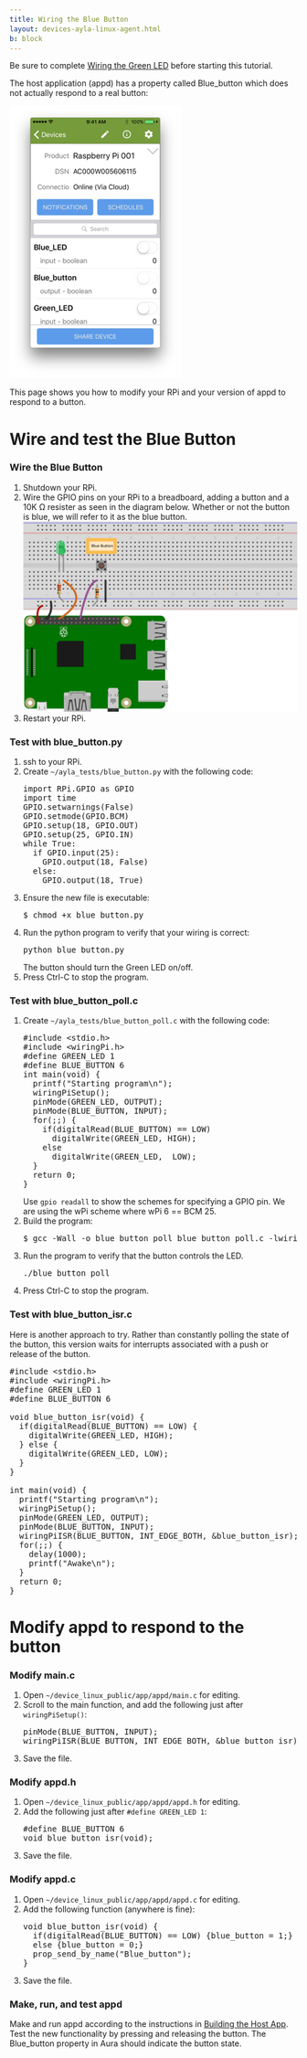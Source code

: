 ```yaml
---
title: Wiring the Blue Button
layout: devices-ayla-linux-agent.html
b: block
---
```


Be sure to complete [Wiring the Green LED](/devices/ayla-linux-agent/tutorials/wiring-the-green-led/) before starting this tutorial.

The host application (appd) has a property called Blue_button which does not actually respond to a real button:

<div class="row">
<div class="col-lg-4 col-md-6 col-sm-12">
<img class="img-fluid" src="../../guide/tests/aura-013.jpg">
</div>
</div>

This page shows you how to modify your RPi and your version of appd to respond to a button.

# Wire and test the Blue Button

### Wire the Blue Button

<ol>
<li>Shutdown your RPi.</li>
<li>Wire the GPIO pins on your RPi to a breadboard, adding a button and a 10K Ω resister as seen in the diagram below. Whether or not the button is blue, we will refer to it as the blue button.
<div class="row hspace">
<div class="col-lg-7 col-md-9 col-sm-12">
<img class="img-fluid img-border" src="pinout.svg">
</div>
</div>
</li>
<li>Restart your RPi.</li>
</ol>

### Test with blue_button.py

<ol>
<li>ssh to your RPi.</li>
<li>Create <code>~/ayla_tests/blue_button.py</code> with the following code:
<pre>
import RPi.GPIO as GPIO
import time
GPIO.setwarnings(False)
GPIO.setmode(GPIO.BCM)
GPIO.setup(18, GPIO.OUT)
GPIO.setup(25, GPIO.IN)
while True:
  if GPIO.input(25):
    GPIO.output(18, False)
  else:
    GPIO.output(18, True)
</pre>
</li>
<li>Ensure the new file is executable:
<pre>
$ chmod +x blue_button.py
</pre>
</li>
<li>Run the python program to verify that your wiring is correct:
<pre>
python blue_button.py
</pre>
The button should turn the Green LED on/off.
</li>
<li>Press Ctrl-C to stop the program.</li>
</ol>

### Test with blue_button_poll.c

<ol>
<li>Create <code>~/ayla_tests/blue_button_poll.c</code> with the following code:
<pre>
#include &lt;stdio.h&gt;
#include &lt;wiringPi.h&gt;
#define GREEN_LED 1
#define BLUE_BUTTON 6
int main(void) {
  printf("Starting program\n");
  wiringPiSetup();
  pinMode(GREEN_LED, OUTPUT);
  pinMode(BLUE_BUTTON, INPUT);
  for(;;) {
    if(digitalRead(BLUE_BUTTON) == LOW)
      digitalWrite(GREEN_LED, HIGH);
    else
      digitalWrite(GREEN_LED,  LOW);
  }
  return 0;
}
</pre>
Use <code>gpio readall</code> to show the schemes for specifying a GPIO pin. We are using the wPi scheme where wPi 6 == BCM 25.
</li>
<li>Build the program:
<pre>
$ gcc -Wall -o blue_button_poll blue_button_poll.c -lwiringPi
</pre>
</li>
<li>Run the program to verify that the button controls the LED.
<pre>
./blue_button_poll
</pre>
</li>
<li>Press Ctrl-C to stop the program.</li>
</ol>

### Test with blue_button_isr.c

Here is another approach to try. Rather than constantly polling the state of the button, this version waits for interrupts associated with a push or release of the button.

<pre>
#include &lt;stdio.h&gt;
#include &lt;wiringPi.h&gt;
#define GREEN_LED 1
#define BLUE_BUTTON 6

void blue_button_isr(void) {
  if(digitalRead(BLUE_BUTTON) == LOW) {
    digitalWrite(GREEN_LED, HIGH);
  } else {
    digitalWrite(GREEN_LED, LOW);
  }
}

int main(void) {
  printf("Starting program\n");
  wiringPiSetup();
  pinMode(GREEN_LED, OUTPUT);
  pinMode(BLUE_BUTTON, INPUT);
  wiringPiISR(BLUE_BUTTON, INT_EDGE_BOTH, &blue_button_isr);
  for(;;) {
    delay(1000);
    printf("Awake\n");
  }
  return 0;
}
</pre>

# Modify appd to respond to the button

### Modify main.c

<ol>
<li>Open <code>~/device_linux_public/app/appd/main.c</code> for editing.</li>
<li>Scroll to the main function, and add the following just after <code>wiringPiSetup()</code>:
<pre>
pinMode(BLUE_BUTTON, INPUT);
wiringPiISR(BLUE_BUTTON, INT_EDGE_BOTH, &blue_button_isr);
</pre>
</li>
<li>Save the file.</li>
</ol>

### Modify appd.h

<ol>
<li>Open <code>~/device_linux_public/app/appd/appd.h</code> for editing.</li>
<li>Add the following just after <code>#define GREEN_LED 1</code>:
<pre>
#define BLUE_BUTTON 6
void blue_button_isr(void);
</pre>
</li>
<li>Save the file.</li>
</ol>

### Modify appd.c

<ol>
<li>Open <code>~/device_linux_public/app/appd/appd.c</code> for editing.</li>
<li>Add the following function (anywhere is fine):
<pre>
void blue_button_isr(void) {
  if(digitalRead(BLUE_BUTTON) == LOW) {blue_button = 1;}
  else {blue_button = 0;}
  prop_send_by_name("Blue_button");
}
</pre>
</li>
<li>Save the file.</li>
</ol>

### Make, run, and test appd

Make and run appd according to the instructions in [Building the Host App](/devices/ayla-linux-agent/tutorials/building-the-host-app/). Test the new functionality by pressing and releasing the button. The Blue_button property in Aura should indicate the button state.

